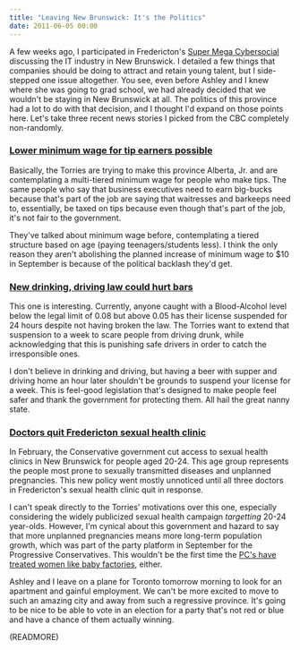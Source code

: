 ```yaml
---
title: "Leaving New Brunswick: It's the Politics"
date: 2011-06-05 00:00
---
```


A few weeks ago, I participated in Fredericton's [Super Mega Cybersocial](http://www.cybersocial.org/index.php?option=com_lyftenbloggie&view=entry&year=2011&month=05&day=26&id=8%3Alast-of-the-season&Itemid=5) discussing the IT industry in New Brunswick. I detailed a few things that companies should be doing to attract and retain young talent, but I side-stepped one issue altogether. You see, even before Ashley and I knew where she was going to grad school, we had already decided that we wouldn't be staying in New Brunswick at all. The politics of this province had a lot to do with that decision, and I thought I'd expand on those points here. Let's take three recent news stories I picked from the CBC completely non-randomly.

### [Lower minimum wage for tip earners possible](http://www.cbc.ca/news/canada/new-brunswick/story/2011/06/02/nb-labour-minimum-wage-plan-1008.html)

Basically, the Torries are trying to make this province Alberta, Jr. and are contemplating a multi-tiered minimum wage for people who make tips. The same people who say that business executives need to earn big-bucks because that's part of the job are saying that waitresses and barkeeps need to, essentially, be taxed on tips because even though that's part of the job, it's not fair to the government.

They've talked about minimum wage before, contemplating a tiered structure based on age (paying teenagers/students less). I think the only reason they aren't abolishing the planned increase of minimum wage to $10 in September is because of the political backlash they'd get.

### [New drinking, driving law could hurt bars](http://www.cbc.ca/news/canada/new-brunswick/story/2011/06/01/nb-restaurants-drinking-driving-laws-1202.html)

This one is interesting. Currently, anyone caught with a Blood-Alcohol level below the legal limit of 0.08 but above 0.05 has their license suspended for 24 hours despite not having broken the law. The Torries want to extend that suspension to a week to scare people from driving drunk, while acknowledging that this is punishing safe drivers in order to catch the irresponsible ones.

I don't believe in drinking and driving, but having a beer with supper and driving home an hour later shouldn't be grounds to suspend your license for a week. This is feel-good legislation that's designed to make people feel safer and thank the government for protecting them. All hail the great nanny state.

### [Doctors quit Fredericton sexual health clinic](http://www.cbc.ca/news/canada/new-brunswick/story/2011/06/03/nb-doctors-quiit-sex-clinic.html)

In February,&nbsp;the Conservative government cut access to sexual health clinics in New Brunswick for people aged 20-24. This age group represents the people most prone to sexually transmitted diseases and unplanned pregnancies. This new policy went mostly unnoticed until all three doctors in Fredericton's sexual health clinic quit in response.

I can't speak directly to the Torries' motivations over this one, especially considering the widely&nbsp;publicized&nbsp;sexual health campaign _targetting_ 20-24 year-olds. However, I'm cynical about this government and hazard to say that more unplanned pregnancies means more long-term population growth, which was part of the party platform in September for the Progressive Conservatives. This wouldn't be the first time the [PC's have treated women like baby factories](https://www.facebook.com/topic.php?uid=2208211036&topic=15625), either.

Ashley and I leave on a plane for Toronto tomorrow morning to look for an apartment and gainful employment. We can't be more excited to move to such an amazing city and away from such a regressive province. It's going to be nice to be able to vote in an election for a party that's not red or blue and have a chance of them actually winning.

(READMORE)
